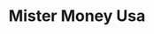 ---
title: Mister Money Usa
slug: mister-money-usa
updated-on: '2024-05-30T13:44:31.749Z'
created-on: '2024-05-30T13:41:46.671Z'
published-on: '2024-05-30T13:54:32.469Z'
f_city-state-2:
- cms/city/collins-co.md
- cms/city/loveland-co.md
- cms/city/longmont-co.md
- cms/city/pueblo-co.md
- cms/city/waterloo-ia.md
- cms/city/ames-ia.md
- cms/city/lexington-ky.md
- cms/city/scottsbluff-ne.md
- cms/city/casper-wy.md
- cms/city/cheyenne-wy.md
- cms/city/colorado-springs-co.md
- cms/city/haines-city-fl.md
- cms/city/fort-dodge-ia.md
- cms/city/des-moines-ia.md
- cms/city/mason-city-ia.md
- cms/city/council-bluffs-ia.md
- cms/city/cedar-rapids-ia.md
- cms/city/sioux-city-ia.md
- cms/city/green-bay-wi.md
f_locations:
- cms/payday-loan/mister-money-usa-20957.md
- cms/payday-loan/mister-money-usa-20958.md
- cms/payday-loan/mister-money-usa-20959.md
- cms/payday-loan/mister-money-usa-20960.md
- cms/payday-loan/mister-money-usa-20961.md
- cms/payday-loan/mister-money-usa-20962.md
- cms/payday-loan/mister-money-usa-20963.md
- cms/payday-loan/mister-money-usa-20964.md
- cms/payday-loan/mister-money-usa-20965.md
- cms/payday-loan/mister-money-usa-20966.md
- cms/payday-loan/mister-money-usa-20967.md
- cms/payday-loan/mister-money-usa-20968.md
- cms/payday-loan/mister-money-usa-20969.md
- cms/payday-loan/mister-money-usa-20970.md
- cms/payday-loan/mister-money-usa-20971.md
- cms/payday-loan/mister-money-usa-20972.md
- cms/payday-loan/mister-money-usa-20973.md
- cms/payday-loan/mister-money-usa-20974.md
- cms/payday-loan/mister-money-usa-20975.md
- cms/payday-loan/mister-money-usa-20976.md
- cms/payday-loan/mister-money-usa-20977.md
- cms/payday-loan/mister-money-usa-20978.md
- cms/payday-loan/mister-money-usa-20979.md
- cms/payday-loan/mister-money-usa-20980.md
- cms/payday-loan/mister-money-usa-20981.md
- cms/payday-loan/mister-money-usa-20982.md
- cms/payday-loan/mister-money-usa-20983.md
f_states:
- cms/state/colorado.md
- cms/state/iowa.md
- cms/state/kentucky.md
- cms/state/nebraska.md
- cms/state/wyoming.md
- cms/state/florida.md
- cms/state/wisconsin.md
layout: '[company].html'
tags: company
---